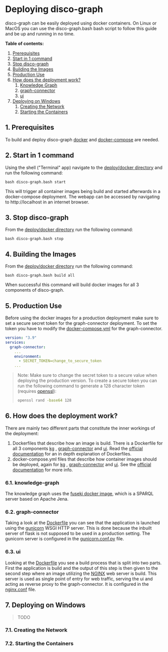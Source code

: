 # Deploying disco-graph

disco-graph can be easily deployed using docker containers. On Linux or MacOS you can use the disco-graph.bash bash script
to follow this guide and be up and running in no time.

**Table of contents:**
1. [Prerequisites](#1-prerequisites)
2. [Start in 1 command](#2-start-in-1-command)
3. [Stop disco-graph](#3-stop-disco-graph)
4. [Building the Images](#4-building-the-images)
5. [Production Use](#5-production-use)
6. [How does the deployment work?](#6-how-does-the-deployment-work)
   1. [Knowledge Graph](#61-knowledge-graph)
   2. [graph-connector](#62-graph-connector)
   3. [ui](#63-ui)
7. [Deploying on Windows](#7-deploying-on-windows)
   1. [Creating the Network](#71-creating-the-network)
   2. [Starting the Containers](#72-starting-the-containers)

## 1. Prerequisites
To build and deploy disco-graph [docker](https://www.docker.com/) and [docker-compose](https://docs.docker.com/compose/)
are needed.

## 2. Start in 1 command
Using the shell ("Terminal" app) navigate to the [deploy/docker directory](../deploy/docker) and run the following command:
```shell
bash disco-graph.bash start
```
This will trigger all container images being build and started afterwards in a docker-compose deployment.
The webapp can be accessed by navigating to http://localhost in an internet browser.

## 3. Stop disco-graph
From the [deploy/docker directory](../deploy/docker) run the following command:
```shell
bash disco-graph.bash stop
```

## 4. Building the Images
From the [deploy/docker directory](../deploy/docker) run the following command:
```shell
bash disco-graph.bash build all
```
When successful this command will build docker images for all 3 components of disco-graph.

## 5. Production Use
Before using the docker images for a production deployment make sure to set a secure secret token for the graph-connector
deployment. To set the token you have to modify the [docker-compose.yml](../deploy/docker/graph-connector/docker-compose.yml) 
for the graph-connector.
```yaml
version: "3.9"
services:
  graph-connector:
    ...
    environment:
      - SECRET_TOKEN=change_to_secure_token
    ...
```
> Note: Make sure to change the secret token to a secure value when deploying the production version. To create a secure
> token you can run the following command to generate a 128 character token (requires [openssl](https://www.openssl.org/)):
> ```bash
> openssl rand -base64 128
> ```

## 6. How does the deployment work?
There are mainly two different parts that constitute the inner workings of the deployment: 
1. Dockerfiles that describe how an image is build. There is a Dockerfile for all 3 components [kg](../deploy/docker/fuseki/Dockerfile)
, [graph-connector](../code/graph-connector/Dockerfile) and [ui](../code/disco-graph/ui/Dockerfile). Read the 
[official documentation](https://docs.docker.com/engine/reference/builder/) for an in depth explanation of Dockerfiles.
2. docker-compose.yml files that describe how container images should be deployed, again for [kg](../deploy/docker/fuseki/docker-compose.yml)
, [graph-connector](../deploy/docker/graph-connector/docker-compose.yml) and [ui](../deploy/docker/ui/docker-compose.yml).
See the [official documentation](https://docs.docker.com/compose/features-uses/) for more info.

### 6.1. knowledge-graph
The knowledge graph uses the [fuseki docker image](https://jena.apache.org/documentation/fuseki2/fuseki-docker.html), which
is a SPARQL server based on Apache Jena.

### 6.2. graph-connector
Taking a look at the [Dockerfile](../code/graph-connector/Dockerfile) you can see that the application is launched using
the [gunicorn](https://gunicorn.org/) WSGI HTTP server. This is done because the inbuilt server of flask is not supposed 
to be used in a production setting. The gunicorn server is configured in the [gunicorn.conf.py](../deploy/docker/graph-connector/gunicorn.conf.py) 
file. 

### 6.3. ui
Looking at the [Dockerfile](../code/disco-graph/ui/Dockerfile) you see a build process that is split into two parts. First
the application is build and the output of this step is then given to the second step where an image utilizing the [NGINX](https://www.nginx.com/)
web server is build. This server is used as single point of entry for web traffic, serving the ui and acting as reverse 
proxy to the graph-connector. It is configured in the [nginx.conf](../code/disco-graph/ui/nginx.conf) file.

## 7. Deploying on Windows
> TODO
### 7.1. Creating the Network

### 7.2. Starting the Containers